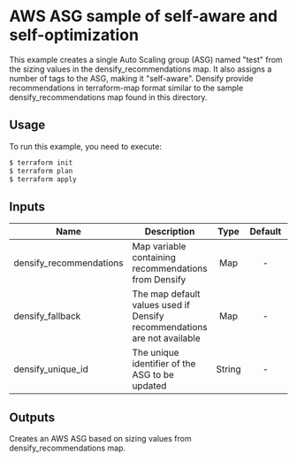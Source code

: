 # AWS ASG sample of self-aware and self-optimization

This example creates a single Auto Scaling group (ASG) named "test" from the sizing values in the densify_recommendations map. 
It also assigns a number of tags to the ASG, making it "self-aware".
Densify provide recommendations in terraform-map format similar to the sample densify_recommendations map found in this directory.  

## Usage

To run this example, you need to execute:

```bash
$ terraform init
$ terraform plan
$ terraform apply
```

## Inputs

| Name | Description | Type | Default | Required |
|------|-------------|:----:|:-----:|:-----:|
| densify_recommendations | Map variable containing recommendations from Densify | Map | - | Yes |
| densify_fallback | The map default values used if Densify recommendations are not available | Map | - | Yyes |
| densify_unique_id | The unique identifier of the ASG to be updated | String | - | Yes |

## Outputs

Creates an AWS ASG based on sizing values from densify_recommendations map.
